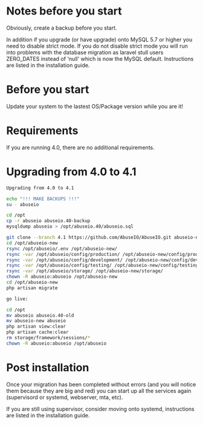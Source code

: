 # Notes before you start

Obviously, create a backup before you start.

In addition if you upgrade (or have upgrade) onto MySQL 5.7 or higher you need to disable strict mode. If you do
not disable strict mode you will run into problems with the database  migration as laravel stull users ZERO_DATES
instead of 'null' which is now the MySQL default. Instructions are listed in the installation guide.

# Before you start

Update your system to the lastest OS/Package version while you are it!

# Requirements

If you are running 4.0, there are no additional requirements.

# Upgrading from 4.0 to 4.1

```bash
Upgrading from 4.0 to 4.1

echo "!!! MAKE BACKUPS !!!"
su - abuseio

cd /opt
cp -r abuseio abuseio.40-backup
mysqldump abuseio > /opt/abuseio.40/abuseio.sql

git clone --branch 4.1 https://github.com/AbuseIO/AbuseIO.git abuseio-new
cd /opt/abuseio-new
rsync /opt/abuseio/.env /opt/abuseio-new/
rsync -var /opt/abuseio/config/production/ /opt/abuseio-new/config/production/
rsync -var /opt/abuseio/config/development/ /opt/abuseio-new/config/development/
rsync -var /opt/abuseio/config/testing/ /opt/abuseio-new/config/testing/
rsync -var /opt/abuseio/storage/ /opt/abuseio-new/storage/
chown -R abuseio:abuseio /opt/abuseio-new
cd /opt/abuseio-new
php artisan migrate

go live:

cd /opt
mv abuseio abuseio.40-old
mv abuseio-new abuseio
php artisan view:clear
php artisan cache:clear
rm storage/framework/sessions/*
chown -R abuseio:abuseio /opt/abuseio
```


# Post installation

Once your migration has been completed without errors (and you will notice them because they are big and red) you 
can start up all the services again (supervisord or systemd, webserver, mta, etc).

If you are still using supervisor, consider moving onto systemd, instructions are listed in the installation guide.

